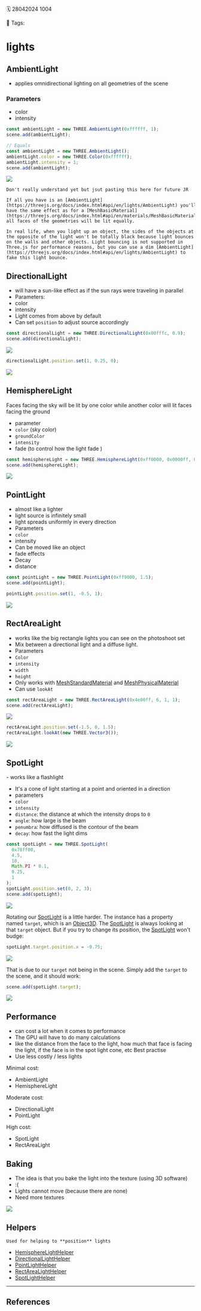 🗓️ 28042024 1004

📎 Tags:

# lights

## AmbientLight

- applies omnidirectional lighting on all geometries of the scene

### Parameters

- color
- intensity

```javascript
const ambientLight = new THREE.AmbientLight(0xffffff, 1);
scene.add(ambientLight);

// Equals
const ambientLight = new THREE.AmbientLight();
ambientLight.color = new THREE.Color(0xffffff);
ambientLight.intensity = 1;
scene.add(ambientLight);
```

![](https://threejs-journey.com/assets/lessons/14/001.png)

```ad-abstract
Don't really understand yet but jsut pasting this here for future JR

If all you have is an [AmbientLight](https://threejs.org/docs/index.html#api/en/lights/AmbientLight) you'll have the same effect as for a [MeshBasicMaterial](https://threejs.org/docs/index.html#api/en/materials/MeshBasicMaterial) because all faces of the geometries will be lit equally.

In real life, when you light up an object, the sides of the objects at the opposite of the light won't be totally black because light bounces on the walls and other objects. Light bouncing is not supported in Three.js for performance reasons, but you can use a dim [AmbientLight](https://threejs.org/docs/index.html#api/en/lights/AmbientLight) to fake this light bounce.

```

## DirectionalLight

- will have a sun-like effect as if the sun rays were traveling in parallel
- Parameters:
- color
- intensity
- Light comes from above by default
- Can set `position` to adjust source accordingly

```javascript
const directionalLight = new THREE.DirectionalLight(0x00fffc, 0.9);
scene.add(directionalLight);
```

![](https://threejs-journey.com/assets/lessons/14/002.png)

```javascript
directionalLight.position.set(1, 0.25, 0);
```

![](https://threejs-journey.com/assets/lessons/14/003.png)

## HemisphereLight

Faces facing the sky will be lit by one color while another color will lit faces facing the ground

- parameter
- `color` (sky color)
- `groundColor`
- `intensity`
- fade (to control how the light fade )

```javascript
const hemisphereLight = new THREE.HemisphereLight(0xff0000, 0x0000ff, 0.9);
scene.add(hemisphereLight);
```

![](https://threejs-journey.com/assets/lessons/14/004.png)

## PointLight

- almost like a lighter
- light source is infinitely small
- light spreads uniformly in every direction
- Parameters
- `color`
- intensity
- Can be moved like an object
- fade effects
- Decay
- distance

```javascript
const pointLight = new THREE.PointLight(0xff9000, 1.5);
scene.add(pointLight);

pointLight.position.set(1, -0.5, 1);
```

![](https://threejs-journey.com/assets/lessons/14/006.png)

## RectAreaLight 

- works like the big rectangle lights you can see on the photoshoot set
- Mix between a directional light and a diffuse light.
- Parameters
- `Color`
- `intensity`
- `width`
- `height`
- Only works with [MeshStandardMaterial](https://threejs.org/docs/#api/en/materials/MeshStandardMaterial) and [MeshPhysicalMaterial](https://threejs.org/docs/#api/en/materials/MeshPhysicalMaterial)
- Can use `lookAt`

```javascript
const rectAreaLight = new THREE.RectAreaLight(0x4e00ff, 6, 1, 1);
scene.add(rectAreaLight);
```

![](https://threejs-journey.com/assets/lessons/14/008.png)

```javascript
rectAreaLight.position.set(-1.5, 0, 1.5);
rectAreaLight.lookAt(new THREE.Vector3());
```

![](https://threejs-journey.com/assets/lessons/14/009.png)

## SpotLight

- works like a flashlight

- It's a cone of light starting at a point and oriented in a direction
- parameters
- `color`
- `intensity`
- `distance`: the distance at which the intensity drops to `0`
- `angle`: how large is the beam
- `penumbra`: how diffused is the contour of the beam
- `decay`: how fast the light dims

```javascript
const spotLight = new THREE.SpotLight(
  0x78ff00,
  4.5,
  10,
  Math.PI * 0.1,
  0.25,
  1
);
spotLight.position.set(0, 2, 3);
scene.add(spotLight);
```

![](https://threejs-journey.com/assets/lessons/14/010.png)

Rotating our [SpotLight](https://threejs.org/docs/index.html#api/en/lights/SpotLight) is a little harder. The instance has a property named `target`, which is an [Object3D](https://threejs.org/docs/index.html#api/en/core/Object3D). The [SpotLight](https://threejs.org/docs/index.html#api/en/lights/SpotLight) is always looking at that `target` object. But if you try to change its position, the [SpotLight](https://threejs.org/docs/index.html#api/en/lights/SpotLight) won't budge:

```javascript
spotLight.target.position.x = -0.75;
```

![](https://threejs-journey.com/assets/lessons/14/011.png)

That is due to our `target` not being in the scene. Simply add the `target` to the scene, and it should work:

```javascript
scene.add(spotLight.target);
```

![](https://threejs-journey.com/assets/lessons/14/012.png)

## Performance

- can cost a lot when it comes to performance
- The GPU will have to do many calculations
- like the distance from the face to the light, how much that face is facing the light, if the face is in the spot light cone, etc
  Best practise
- Use less costly / less lights

Minimal cost:

- AmbientLight
- HemisphereLight

Moderate cost:

- DirectionalLight
- PointLight

High cost:

- SpotLight
- RectAreaLight

## Baking

- The idea is that you bake the light into the texture (using 3D software)
- :(
- Lights cannot move (because there are none)
- Need more textures

![](https://threejs-journey.com/assets/lessons/14/013.jpg)

## Helpers

```ad-tldr
Used for helping to **position** lights
```

- [HemisphereLightHelper](https://threejs.org/docs/index.html#api/en/helpers/HemisphereLightHelper)
- [DirectionalLightHelper](https://threejs.org/docs/index.html#api/en/helpers/DirectionalLightHelper)
- [PointLightHelper](https://threejs.org/docs/index.html#api/en/helpers/PointLightHelper)
- [RectAreaLightHelper](https://threejs.org/docs/index.html#examples/en/helpers/RectAreaLightHelper)
- [SpotLightHelper](https://threejs.org/docs/index.html#api/en/helpers/SpotLightHelper)

---

## References
